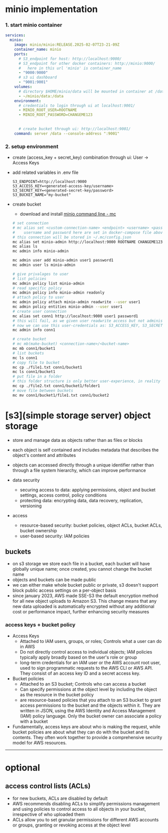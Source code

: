 # minio implementation

### 1. start minio container

  ```yml
  services:
    minio:
      image: minio/minio:RELEASE.2025-02-07T23-21-09Z
      container_name: minio
      ports:
        # S3_endpoint for host: http://localhost:9000/
        # S3_endpoint for other docker containers: http://minio:9000/
        #   here in this url 'minio' is container_name
        - "9000:9000"
        # s3 ui dashboard
        - "9001:9001"
      volumes:
        # directory $HOME/minio/data will be mounted in container at /data, this will store all files uploaded to minio
        - ~/minio/data:/data
      environment:
        # credentials to login through ui at localhost:9001/
        - MINIO_ROOT_USER=ROOTNAME
        - MINIO_ROOT_PASSWORD=CHANGEME123
        
        
        # create bucket through ui: http://localhost:9001/
      command: server /data --console-address ":9001"  
  ```
### 2. setup environment

- create (access_key + secret_key) combination through ui: User -> Access Keys

- add related variables in .env file

  ```.env
  S3_ENDPOINT=http://localhost:9000
  S3_ACCESS_KEY=<generated-access-key/username>
  S3_SECRET_KEY=<generated-secret-key/password>
  S3_BUCKET_NAME="my-bucket"
  ```

- create bucket
  - download and install [minio command line - mc](https://dl.min.io/client/mc/release/linux-amd64/)

  ```bash
  # set connection
  # mc alias set <custom-connection-name> <endpoint> <username> <password> 
  #    username and password here are set in docker-compose file above
  # this connection will be stored in ~/.mc/config.json
  mc alias set minio-admin http://localhost:9000 ROOTNAME CHANGEME123
  mc alias ls
  mc admin info minio-admin

  mc admin user add minio-admin user1 password1
  mc admin user ls minio-admin

  # give privalages to user
  # list policies
  mc admin policy list minio-admin
  # read specific policy
  mc admin policy info minio-admin readonly
  # attach policy to user
  mc admin policy attach minio-admin readwrite --user user1
  mc admin policy entities minio-admin --user user1
  # create user connection
  mc alias set conn1 http://localhost:9000 user1 password1
  # this will fail, as we given user readwrite access but not administrative access; this way we have created limited access user
  # now we can use this user-credentials as: S3_ACCESS_KEY, S3_SECRET_KEY
  mc admin info conn1 

  # create bucket
  # mc mb(make-bucket) <connection-name>/<bucket-name>
  mc mb conn1/bucket1
  # list buckets
  mc ls conn1
  # copy file to bucket
  mc cp ./file1.txt conn1/bucket1
  mc ls conn1/bucket1
  # put file in a folder
  # this folder structure is only better user-experience, in reality all files are in bucket-root with path-name as their identifier
  mc cp ./file2.txt conn1/bucket1/folder1
  # move file between buckets
  mc mv conn1/bucket1/file1.txt conn1/bucket2 
  ```


# [s3](simple storage server) object storage

- store and manage data as objects rather than as files or blocks
- each object is self contained and includes metadata that describes the object's content and attributes
- objects can accessed directly through a unique identifier rather than through a file system hierarchy, which can improve performance

- data security

  - securing access to data: applying permissions, object and bucket settings, access control, policy conditions
  - protecting data: encrypting data, data recovery, replication, versioning

- access
  - resource-based security: bucket policies, object ACLs, bucket ACLs, bucket ownership
  - user-based security: IAM policies

## buckets

- on s3 storage we store each file in a bucket, each bucket will have globally unique name; once created, you cannot change the bucket name
- objects and buckets can be made public
- we can either make whole bucket public or private, s3 doesn't support block public access settings on a per-object basis
- since january 2023, AWS made SSE-S3 the default encryption method for all new object uploads to Amazon S3.
  This change means that any new data uploaded is automatically encrypted without any additional cost or performance impact,
  further enhancing security measures

### access keys + bucket policy

- Access Keys
  - Attached to IAM users, groups, or roles; Controls what a user can do in AWS
  - Do not directly control access to individual objects; IAM policies typically apply broadly based on the user's role or group
  - long-term credentials for an IAM user or the AWS account root user, used to sign programmatic requests
    to the AWS CLI or AWS API. They consist of an access key ID and a secret access key.
- Bucket policies
  - Attached to an S3 bucket; Controls who can access a bucket
  - Can specify permissions at the object level by including the object as the resource in the bucket policy
  - are resource-based policies that you attach to an S3 bucket to grant access permissions to the bucket
    and the objects within it. They are written in JSON, using the AWS Identity and Access Management (IAM) policy language.
    Only the bucket owner can associate a policy with a bucket
- Fundamentally, access keys are about who is making the request, while bucket policies are about what they can do with the bucket
  and its contents. They often work together to provide a comprehensive security model for AWS resources.

---

# optional

## access control lists (ACLs)

- for new buckets, ACLs are disabled by default
- AWS recommends disabling ACLs to simplify permissions management and using policies to control access to all objects in your bucket,
  irrespective of who uploaded them
- ACLs allow you to set granular permissions for different AWS accounts or groups, granting or revoking access at the object level
